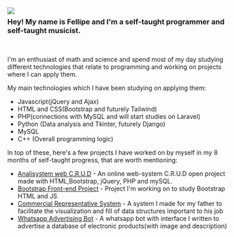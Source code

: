 <img align="left" src="https://user-images.githubusercontent.com/110192027/191017416-15907fc3-0310-4143-9138-1f724cca308e.png">

### Hey! My name is Fellipe and I'm a self-taught programmer and self-taught musicist.
<br>


I'm an enthusiast of math and science and spend most of my day studying different technologies that relate to programming and working on projects where I can apply them.

My main technologies which I have been studying on applying them:
- Javascript(jQuery and Ajax)
- HTML and CSS(Bootstrap and futurely Tailwind)
- PHP(connections with MySQL and will start studies on Laravel)
- Python (Data analysis and Tkinter, futurely Django)
- MySQL
- C++ (Overall programming logic)

In top of these, here's a few projects I have worked on by myself in my 8 months of self-taught progress, that are worth mentioning:

- [Analisystem web C.R.U.D](https://github.com/luizfellips/websystem) - An online web-system C.R.U.D open project made with HTML,Bootstrap, jQuery, PHP and mySQL.
- [Bootstrap Front-end Project](https://luizfellips.github.io/mandala-website-bootstrap/) - Project I'm working on to study Bootstrap HTML and JS
- [Commercial Representative System](https://github.com/luizfellips/Commercial-Representation-System) - A system I made for my father to facilitate the visualization and fill of data structures important to his job
- [Whatsapp Advertising Bot](https://github.com/luizfellips/Whatsapp-Bot) - A whatsapp bot with interface I written to advertise a database of electronic products(with image and description)
